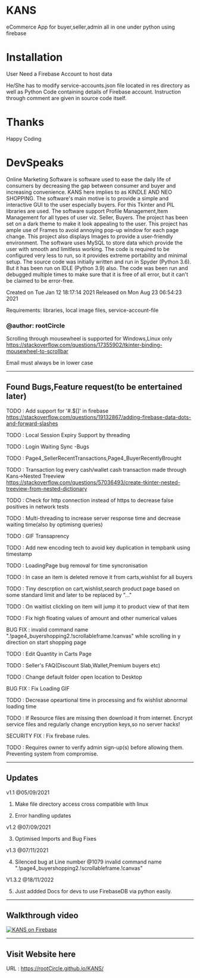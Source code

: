 # KANS
eCommerce App for buyer,seller,admin all in one under python using firebase

# Installation
User Need a Firebase Account to host data

He/She has to modify service-accounts.json file located in res directory as well as Python Code containing details of Firebase account. Instruction through comment are given in source code itself.

# Thanks
Happy Coding

# DevSpeaks
Online Marketing Software is software used to ease the daily life of consumers by decreasing the gap between consumer and buyer and increasing convenience.
KANS here implies to as KINDLE AND NEO SHOPPING. The software's main motive is to provide a simple and interactive GUI to the user especially buyers. For this Tkinter and PIL libraries are used. The software support Profile Management,Item Management for all types of user viz. Seller, Buyers.
The project has been set on a dark theme to make it look appealing to the user. This project has ample use of Frames to avoid annoying pop-up window for each page change. This project also displays Images to provide a user-friendly environment. The software uses MySQL to store data which provide the user with smooth and limitless working.
The code is required to be configured very less to run, so it provides extreme portability and minimal setup.
The source code was initially written and run in Spyder (Python 3.6). But it has been run on IDLE (Python 3.9) also.
The code was been run and debugged multiple times to make sure that it is free of all error, but it can't be claimed to be error-free.

Created on Tue Jan 12 18:17:14 2021
Released on Mon Aug 23 06:54:23 2021

Requirements:
    libraries,
    local image files,
    service-account-file

### @author: rootCircle
Scrolling through mousewheel is supported for Windows,Linux only
https://stackoverflow.com/questions/17355902/tkinter-binding-mousewheel-to-scrollbar

Email must always be in lower case

____________________________________________________

## Found Bugs,Feature request(to be entertained later)

TODO : Add support for '#.$[]\' in firebase
https://stackoverflow.com/questions/19132867/adding-firebase-data-dots-and-forward-slashes

TODO : Local Session Expiry Support by threading

TODO : Login Waiting Sync -Bugs

TODO : Page4_SellerRecentTransactions,Page4_BuyerRecentlyBrought

TODO : Transaction log every cash/wallet cash transaction made through Kans->Nested Treeview https://stackoverflow.com/questions/57036493/create-tkinter-nested-treeview-from-nested-dictionary

TODO : Check for http connection instead of https to decrease false positives in network tests

TODO : Multi-threading to increase server response time and decrease waiting time(also by optimisng queries)

TODO : GIF Transaprency

TODO : Add new encoding tech to avoid key duplication in tempbank using timestamp

TODO : LoadingPage bug removal for time syncronisation

TODO : In case an item is deleted remove it from carts,wishlist for all buyers

TODO : Tiny descrption on cart,wishlist,search product page based on some standard limit and later to be replaced by "..."

TODO : On waitlist clickling on item will jump it to product view of that item

TODO : Fix high floating values of amount and other numerical values

BUG FIX : invalid command name ".!page4_buyershopping2.!scrollableframe.!canvas" while scrolling in y direction on start shopping page

TODO : Edit Quantity in Carts Page

TODO : Seller's FAQ(Discount Slab,Wallet,Premium buyers etc)

TODO : Change default folder open location to Desktop

BUG FIX : Fix Loading GIF

TODO : Decrease opeartional time in processing and fix wishlist abnormal loading time

TODO : If Resource files are missing then download it from internet. Encrypt service files and regularly change encryption keys,so no server hacks!

SECURITY FIX : Fix firebase rules.

TODO : Requires owner to verify admin sign-up(s) before allowing them. Preventing system from compromise.

______________________________________________________

## Updates 

v1.1 @05/09/2021

1) Make file directory access cross compatible with linux

2) Error handling updates

v1.2 @07/09/2021

3) Optimised Imports and Bug Fixes

v1.3 @07/11/2021

4) Silenced bug at Line number @1079 invalid command name ".!page4_buyershopping2.!scrollableframe.!canvas"

V1.3.2 @18/11/2022

5) Just addded Docs for devs to use FirebaseDB via python easily.

______________________________________________________

## Walkthrough video
[![KANS on Firebase](https://img.youtube.com/vi/tx7vCw3fhNg/0.jpg)](https://www.youtube.com/watch?v=tx7vCw3fhNg "KANS on Firebase")

______________________________________________________

## Visit Website here
URL : https://rootCircle.github.io/KANS/
